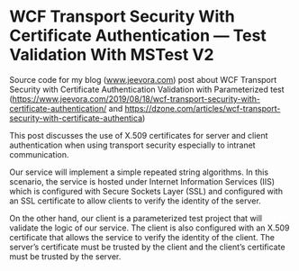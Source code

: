 # WCF Transport Security With Certificate Authentication — Test Validation With MSTest V2
Source code for my blog (www.jeevora.com) post about WCF Transport Security with Certificate Authentication Validation with Parameterized test (https://www.jeevora.com/2019/08/18/wcf-transport-security-with-certificate-authentication/ and https://dzone.com/articles/wcf-transport-security-with-certificate-authentica)

This post discusses the use of X.509 certificates for server and client authentication when using transport security especially to intranet communication.

Our service will implement a simple repeated string algorithms. In this scenario, the service is hosted under Internet Information Services (IIS) which is configured with Secure Sockets Layer (SSL) and configured with an SSL certificate to allow clients to verify the identity of the server.

On the other hand, our client is a parameterized test project that will validate the logic of our service. The client is also configured with an X.509 certificate that allows the service to verify the identity of the client. The server’s certificate must be trusted by the client and the client’s certificate must be trusted by the server.
